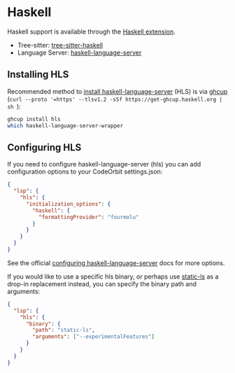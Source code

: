 ﻿# Haskell

Haskell support is available through the [Haskell extension](https://github.com/CodeOrbit-extensions/haskell).

- Tree-sitter: [tree-sitter-haskell](https://github.com/tree-sitter/tree-sitter-haskell)
- Language Server: [haskell-language-server](https://github.com/haskell/haskell-language-server)

## Installing HLS

Recommended method to [install haskell-language-server](https://haskell-language-server.readthedocs.io/en/latest/installation.html) (HLS) is via [ghcup](https://www.haskell.org/ghcup/install/) (`curl --proto '=https' --tlsv1.2 -sSf https://get-ghcup.haskell.org | sh
`):

```sh
ghcup install hls
which haskell-language-server-wrapper
```

## Configuring HLS

If you need to configure haskell-language-server (hls) you can add configuration options to your CodeOrbit settings.json:

```json
{
  "lsp": {
    "hls": {
      "initialization_options": {
        "haskell": {
          "formattingProvider": "fourmolu"
        }
      }
    }
  }
}
```

See the official [configuring haskell-language-server](https://haskell-language-server.readthedocs.io/en/latest/configuration.html) docs for more options.

If you would like to use a specific hls binary, or perhaps use [static-ls](https://github.com/josephsumabat/static-ls) as a drop-in replacement instead, you can specify the binary path and arguments:

```json
{
  "lsp": {
    "hls": {
      "binary": {
        "path": "static-ls",
        "arguments": ["--experimentalFeatures"]
      }
    }
  }
}
```
